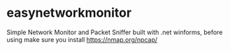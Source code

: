 # easynetworkmonitor
Simple Network Monitor and Packet Sniffer built with .net winforms, before using make sure you install https://nmap.org/npcap/
